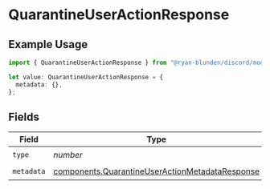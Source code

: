 # QuarantineUserActionResponse

## Example Usage

```typescript
import { QuarantineUserActionResponse } from "@ryan-blunden/discord/models/components";

let value: QuarantineUserActionResponse = {
  metadata: {},
};
```

## Fields

| Field                                                                                                              | Type                                                                                                               | Required                                                                                                           | Description                                                                                                        |
| ------------------------------------------------------------------------------------------------------------------ | ------------------------------------------------------------------------------------------------------------------ | ------------------------------------------------------------------------------------------------------------------ | ------------------------------------------------------------------------------------------------------------------ |
| `type`                                                                                                             | *number*                                                                                                           | :heavy_check_mark:                                                                                                 | N/A                                                                                                                |
| `metadata`                                                                                                         | [components.QuarantineUserActionMetadataResponse](../../models/components/quarantineuseractionmetadataresponse.md) | :heavy_check_mark:                                                                                                 | N/A                                                                                                                |